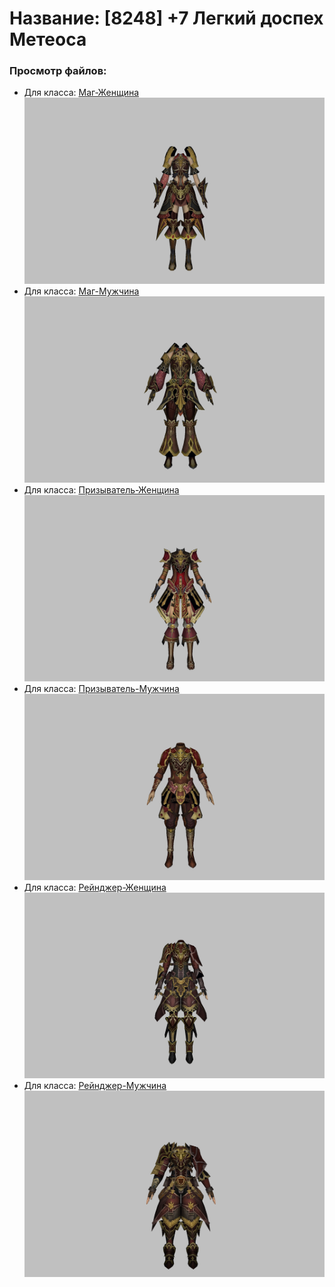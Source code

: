 # Название: [8248] +7 Легкий доспех Метеоса

### Просмотр файлов:
- Для класса: [Маг-Женщина](Маг-Женщина)
![p050030.png](Маг-Женщина/p050030.png)
- Для класса: [Маг-Мужчина](Маг-Мужчина)
![p040030.png](Маг-Мужчина/p040030.png)
- Для класса: [Призыватель-Женщина](Призыватель-Женщина)
![p090030.png](Призыватель-Женщина/p090030.png)
- Для класса: [Призыватель-Мужчина](Призыватель-Мужчина)
![p080030.png](Призыватель-Мужчина/p080030.png)
- Для класса: [Рейнджер-Женщина](Рейнджер-Женщина)
![p030030.png](Рейнджер-Женщина/p030030.png)
- Для класса: [Рейнджер-Мужчина](Рейнджер-Мужчина)
![p020030.png](Рейнджер-Мужчина/p020030.png)
